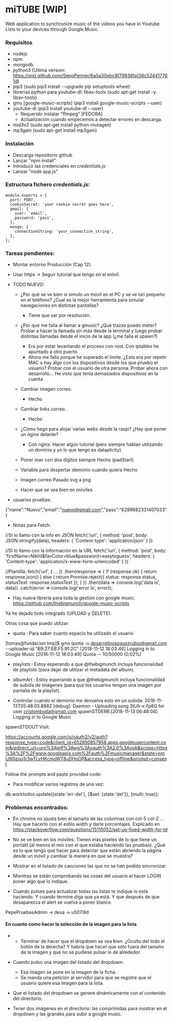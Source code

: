# miTUBE  [WIP]
Web application to synchronize music of the videos you have in Youtube Lists to your devices through Google Music.

### Requisitos

* nodejs
* npm
* mongodb
* python3 (Ultima version: https://gist.github.com/SeppPenner/6a5a30ebc8f79936fa136c524417761d)
* pip3 (sudo pip3 install --upgrade pip setuptools wheel)
* librerias python para youtube-dl: libav-tools (sudo apt-get install -y libav-tools)
* gms [google-music-scripts] (pip3 install google-music-scripts --user)
* youtube-dl (pip3 install youtube-dl --user)
  * Requerido instalar "ffmpeg" [FEDORA]
  * Actualización cuando empecemos a detectar errores en descarga.
* mid3v2 (sudo apt-get install python-mutagen)
* mp3gain (sudo apt-get install mp3gain)

### Instalación

* Descarga repositorio github
* Lanzar "npm install"
* Introducir las credenciales en *credentials.js*
* Lanzar "node app.js"


### Estructura fichero *credentials.js*:

```
module.exports = {
  port: PORT,
  cookieSecret: 'your cookie secret goes here',
  gmail: {
    user: 'email',
    password: 'pass',
  },
  mongo: {
    connectionString: 'your_connection_string',
  },
};
```


### Tareas pendientes:

* Montar entorno Producción (Cap 12).
* Usar https -> Seguir tutorial que tengo en el móvil.
* TODO NUEVO:
  * ¿Por qué se ve bien si simulo un movil en el PC y se ve tan pequeño en el teléfono? ¿Cual es la mejor herramienta para simular navegaciones en distintas pantallas?
    - Tiene que ser por resolución. 
  * ¿Por qué me falla al llamar a gmusic? ¿Qué trazas puedo meter? Probar a hacer la llamada sin más desde la terminal y luego probar distintas llamadas desde el inicio de la app (¿me falla el spawn?)
    - Era por estar levantando el proceso con root. Con iptables he apuntado a otro puerto
    - Ahora me falla porque he superado el limite. ¿Esto era por repetir MAC o hay algo con los dispositivos desde los que pruebo el usuario? Probar con el usuario de otra persona.
      Probar ahora con desarrollo...
      He visto que tenía demasiados dispositivos en la cuenta
  * Cambiar imagen correo.
    - Hecho
  * Cambiar links correo.
    - Hecho
  * ¿Cómo hago para alojar varias webs desde la raspi? ¿Hay que poner un nginx delante?
    - Con nginx. Hacer algún tutorial (pero siempre hablan utilizando un dominio y yo lo que tengo es dataplicity)
  
  * Poner mac con dos digitos siempre
      Hecho (padStart)
  * Variable para despertar demonio cuando quiera
      Hecho
  * Imagen correo
      Pasado svg a png
  * Hacer que se vea bien en móviles

* usuarios pruebas:

{"name":"Nuevo","email":"nuevo@gmail.com","pass":"6299682331407033"}



* Notas para Fetch:

//Si lo llamo con la info en JSON
fetch('/url', {
  method: 'post',
  body: JSON.stringify(data),
  headers: { 'Content-type': 'application/json' }
})

//Si lo llamo con la información en la URL
fetch('/url', {
  method: 'post',
  body: 'firstName=Nikhil&favColor=blue&password=easytoguess',
  headers: { 'Content-type': 'application/x-www-form-urlencoded' }
})

//Plantilla:
  fetch('url', {
    ...
  })
  .then(response => {
    if (response.ok) {
      return response.json()
    } else {
      return Promise.reject({
        status: response.status,
        statusText: response.statusText
      });
    }
  })
  .then(data => console.log('data is', data))
  .catch(error => console.log('error is', error));


  * Hay nueva librería para toda la gestión con google music:
  https://github.com/thebigmunch/google-music-scripts

  Ya he dejado todo integrado (UPLOAD y DELETE).

  Otras cosa que puedo utilizar:

  * quota : Para saber cuanto espacio ha utilizado el usuario

  [tomas@fundacion tmp]$ gms quota -u desarrollovazquezrubio@gmail.com --uploader-id "B9:27:EB:F5:91:2C"
  [2018-11-12 18:03:46] Logging in to Google Music
  [2018-11-12 18:03:49] Quota -- 10/50000 (0.02%)

  * playlists : Estoy esperando a que @thebigmunch incluya funcionalidad de playlists (para dejar de utilizar el metadata del album).

  * albumArt : Estoy esperando a que @thebigmunch incluya funcionalidad de subida de imágenes (para que los usuarios tengan una imagen por pantalla de la playlist).



* Controlar cuando el demonio me devuelva esto en un subida:
2018-11-13T05:48:05.888Z [debug]: Daemon - Uploading song 3tUh-x-fp8Q for user cristomboda@gmail.com
spawnSTDERR:[2018-11-13 06:48:06] Logging in to Google Music

spawnSTDOUT:Visit:

https://accounts.google.com/o/oauth2/v2/auth?response_type=code&client_id=652850857958.apps.googleusercontent.com&redirect_uri=urn%3Aietf%3Awg%3Aoauth%3A2.0%3Aoob&scope=https%3A%2F%2Fwww.googleapis.com%2Fauth%2Fmusicmanager&state=pmU90izuu1r3wTLyHKcmoWT8uDHqOP&access_type=offline&prompt=consent

Follow the prompts and paste provided code: 


* Para modificar varios registros de una vez: 

db.worktodos.update({state:'err-del'}, {$set: {state:'del'}}, {multi: true});


### Problemas encontrados:

* En chrome no ajusta bien el tamaño de las columnas con col-5 col-2 ... Hay que hacerlo con el estilo width y darle porcentajes. Explicado en  https://stackoverflow.com/questions/15115052/set-up-fixed-width-for-td

* No se ve bien en los móviles. Tienen más píxeles de lo que tiene un portátil (al menos el mío con el que estaba haciendo las pruebas). ¿Qué es lo que tengo que hacer para detectar que están abriendo la página desde un móvil y cambiar la manera en que se muestra?

* Mostrar en el listado de canciones las que no se han podido sincronizar.

* Mientras se están comprobando las cosas del usuario al hacer LOGIN poner algo que lo indique.

* Cuando pulses para actualizar todas las listas te indique lo está haciendo. Y cuando termine diga que ya está. Y que después de que desaparezca el alert se vuelva a poner blanco

PepePruebasAdmin -> desa -> u507i9d


#### En cuanto como hacer la selección de la imagen para la lista

+ * Terminar de hacer que el dropdown se vea bien. ¿Oculto del todo el botón de la derecha? Y habría que hacer que sólo fuera del tamaño de la imagen y que no se pudiese pulsar lo de alrededor.

* Cuando pulso una imagen del listado del dropdown:
  - Esa imagen se pone en la imagen de la ficha.
  - Se manda una petición al servidor para que se registre que el usuario quiere esa imagen para la lista.

* Que el listado del dropdown se genere dinámicamente con el contenido del directorio. 

* Tener dos imágenes en el directorio: las comprimidas para mostrar en el dropdown y las grandes para subir a google music.